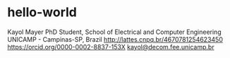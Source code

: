 # hello-world

Kayol Mayer
PhD Student, School of Electrical and Computer Engineering
UNICAMP - Campinas-SP, Brazil
http://lattes.cnpq.br/4670781254623450
https://orcid.org/0000-0002-8837-153X 
kayol@decom.fee.unicamp.br
